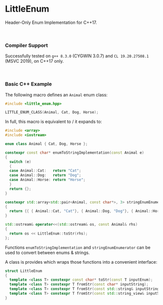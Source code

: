 # LittleEnum

Header-Only Enum Implementation for C++17.
<br><br><br>

### Compiler Support
Successfully tested on `g++ 8.3.0` (CYGWIN 3.0.7) and `CL 19.20.27508.1` (MSVC 2019), on C++17 only.
<br><br><br>

### Basic C++ Example
The following macro defines an `Animal` enum class:
```cpp
#include <little_enum.hpp>

LITTLE_ENUM_CLASS(Animal, Cat, Dog, Horse);
```
In full, this macro is equivalent to / it expands to:
```cpp
#include <array>
#include <iostream>

enum class Animal { Cat, Dog, Horse }; 

constexpr const char* enumToStringImplementation(const Animal e) 
{
  switch (e) 
  {
  case Animal::Cat:   return "Cat"; 
  case Animal::Dog:   return "Dog"; 
  case Animal::Horse: return "Horse";
  } 
  return {}; 
} 

constexpr std::array<std::pair<Animal, const char*>, 3> stringEnumEnumerator(Animal) 
{
  return {{ { Animal::Cat, "Cat"}, { Animal::Dog, "Dog"}, { Animal::Horse, "Horse"} }}; 
} 

std::ostream& operator<<(std::ostream& os, const Animal& rhs)
{
  return os << LittleEnum::toStr(rhs); 
};
```
Functions `enumToStringImplementation` and `stringEnumEnumerator` can be used to convert between enums & strings.

A class is provides which wraps those functions into a convenient interface:
```cpp
struct LittleEnum
{
  template <class T> constexpr const char* toStr(const T inputEnum);
  template <class T> constexpr T fromStr(const char* inputString);
  template <class T> constexpr T fromStr(const std::string& inputString);
  template <class T> constexpr T fromStr(const std::string_view& inputString);
}
```
